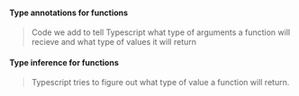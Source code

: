 #### Type annotations for functions

> Code we add to tell Typescript what type of arguments a function will recieve and what type of values it will return

#### Type inference for functions

> Typescript tries to figure out what type of value a function will return.

